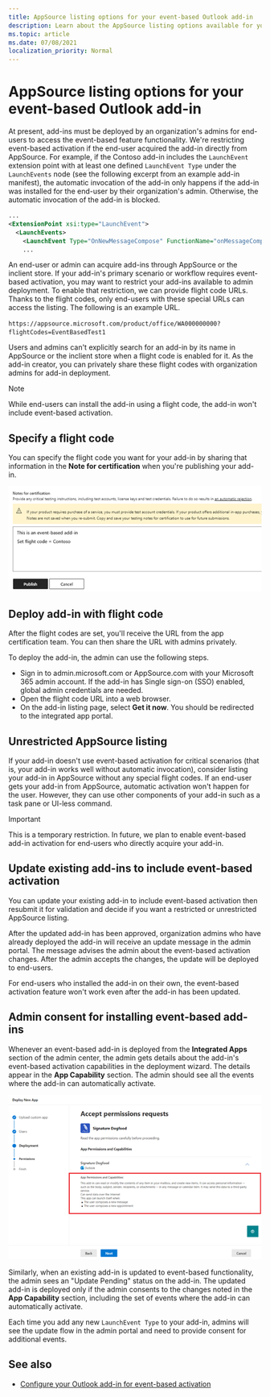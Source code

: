 ```yaml
---
title: AppSource listing options for your event-based Outlook add-in
description: Learn about the AppSource listing options available for your Outlook add-in that implements event-based activation.
ms.topic: article
ms.date: 07/08/2021
localization_priority: Normal
---
```


# AppSource listing options for your event-based Outlook add-in

At present, add-ins must be deployed by an organization's admins for end-users to access the event-based feature functionality. We're restricting event-based activation if the end-user acquired the add-in directly from AppSource. For example, if the Contoso add-in includes the `LaunchEvent` extension point with at least one defined `LaunchEvent Type` under the `LaunchEvents` node (see the following excerpt from an example add-in manifest), the automatic invocation of the add-in only happens if the add-in was installed for the end-user by their organization's admin. Otherwise, the automatic invocation of the add-in is blocked.

```xml
...
<ExtensionPoint xsi:type="LaunchEvent">
  <LaunchEvents>
    <LaunchEvent Type="OnNewMessageCompose" FunctionName="onMessageComposeHandler"/>
    ...
```

An end-user or admin can acquire add-ins through AppSource or the inclient store. If your add-in's primary scenario or workflow requires event-based activation, you may want to restrict your add-ins available to admin deployment. To enable that restriction, we can provide flight code URLs. Thanks to the flight codes, only end-users with these special URLs can access the listing. The following is an example URL.

`https://appsource.microsoft.com/product/office/WA000000000?flightCodes=EventBasedTest1`

Users and admins can't explicitly search for an add-in by its name in AppSource or the inclient store when a flight code is enabled for it. As the add-in creator, you can privately share these flight codes with organization admins for add-in deployment.

> [!NOTE]
> While end-users can install the add-in using a flight code, the add-in won't include event-based activation.

## Specify a flight code

You can specify the flight code you want for your add-in by sharing that information in the **Note for certification** when you're publishing your add-in.

![Screenshot showing example request for flight code in Notes for certification screen during publishing process.](../images/outlook-publish-notes-for-certification.png)

## Deploy add-in with flight code

After the flight codes are set, you'll receive the URL from the app certification team. You can then share the URL with admins privately.

To deploy the add-in, the admin can use the following steps.

- Sign in to admin.microsoft.com or AppSource.com with your Microsoft 365 admin account. If the add-in has Single sign-on (SSO) enabled, global admin credentials are needed.
- Open the flight code URL into a web browser.
- On the add-in listing page, select **Get it now**. You should be redirected to the integrated app portal.

## Unrestricted AppSource listing

If your add-in doesn't use event-based activation for critical scenarios (that is, your add-in works well without automatic invocation), consider listing your add-in in AppSource without any special flight codes. If an end-user gets your add-in from AppSource, automatic activation won't happen for the user. However, they can use other components of your add-in such as a task pane or UI-less command.

> [!IMPORTANT]
> This is a temporary restriction. In future, we plan to enable event-based add-in activation for end-users who directly acquire your add-in.

## Update existing add-ins to include event-based activation

You can update your existing add-in to include event-based activation then resubmit it for validation and decide if you want a restricted or unrestricted AppSource listing.

After the updated add-in has been approved, organization admins who have already deployed the add-in will receive an update message in the admin portal. The message advises the admin about the event-based activation changes. After the admin accepts the changes, the update will be deployed to end-users.

For end-users who installed the add-in on their own, the event-based activation feature won't work even after the add-in has been updated.

## Admin consent for installing event-based add-ins

Whenever an event-based add-in is deployed from the **Integrated Apps** section of the admin center, the admin gets details about the add-in's event-based activation capabilities in the deployment wizard. The details appear in the **App Capability** section. The admin should see all the events where the add-in can automatically activate.

![Screenshot of "Accept permissions requests" screen when deploying a new app.](../images/outlook-deploy-accept-permissions-requests.png)

Similarly, when an existing add-in is updated to event-based functionality, the admin sees an "Update Pending" status on the add-in. The updated add-in is deployed only if the admin consents to the changes noted in the **App Capability** section, including the set of events where the add-in can automatically activate.

Each time you add any new `LaunchEvent Type` to your add-in, admins will see the update flow in the admin portal and need to provide consent for additional events.

## See also

- [Configure your Outlook add-in for event-based activation](autolaunch.md)
